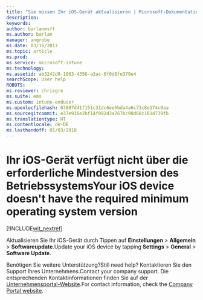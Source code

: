 ```yaml
---
title: "Sie müssen Ihr iOS-Gerät aktualisieren | Microsoft-Dokumentation"
description: 
keywords: 
author: barlanmsft
ms.author: barlan
manager: angrobe
ms.date: 03/16/2017
ms.topic: article
ms.prod: 
ms.service: microsoft-intune
ms.technology: 
ms.assetid: ab3242d9-1063-4356-a3ac-6f0d8fe379e4
searchScope: User help
ROBOTS: 
ms.reviewer: chrisgre
ms.suite: ems
ms.custom: intune-enduser
ms.openlocfilehash: 67887d41f151c31dc6ee5bda4a6c73c8e174c0aa
ms.sourcegitcommit: e37e916e2bf14f092d3a767bc90d68c181d739fb
ms.translationtype: HT
ms.contentlocale: de-DE
ms.lasthandoff: 01/03/2018
---
```

# <a name="your-ios-device-doesnt-have-the-required-minimum-operating-system-version"></a><span data-ttu-id="205c0-102">Ihr iOS-Gerät verfügt nicht über die erforderliche Mindestversion des Betriebssystems</span><span class="sxs-lookup"><span data-stu-id="205c0-102">Your iOS device doesn't have the required minimum operating system version</span></span>

[!INCLUDE[wit_nextref](includes/end-user-os-update-guidance.md)]

<span data-ttu-id="205c0-103">Aktualisieren Sie Ihr iOS-Gerät durch Tippen auf **Einstellungen** > **Allgemein** > **Softwareupdate**.</span><span class="sxs-lookup"><span data-stu-id="205c0-103">Update your iOS device by tapping **Settings** > **General** > **Software Update**.</span></span>

<span data-ttu-id="205c0-104">Benötigen Sie weitere Unterstützung?</span><span class="sxs-lookup"><span data-stu-id="205c0-104">Still need help?</span></span> <span data-ttu-id="205c0-105">Kontaktieren Sie den Support Ihres Unternehmens.</span><span class="sxs-lookup"><span data-stu-id="205c0-105">Contact your company support.</span></span> <span data-ttu-id="205c0-106">Die entsprechenden Kontaktinformationen finden Sie auf der [Unternehmensportal-Website](https://portal.manage.microsoft.com#HelpDeskDialog).</span><span class="sxs-lookup"><span data-stu-id="205c0-106">For contact information, check the [Company Portal website](https://portal.manage.microsoft.com#HelpDeskDialog).</span></span>
